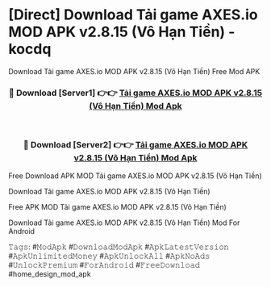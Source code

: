 # [Direct] Download Tải game AXES.io MOD APK v2.8.15 (Vô Hạn Tiền) - kocdq
Download Tải game AXES.io MOD APK v2.8.15 (Vô Hạn Tiền) Free Mod APK

<div align="center">
<h3>🔴 Download [Server1] 👉👉 <a href="https://apk-comot.site?title=Tải_game_AXES.io_MOD_APK_v2.8.15_(Vô_Hạn_Tiền)">Tải game AXES.io MOD APK v2.8.15 (Vô Hạn Tiền) Mod Apk</a></h3><br>

<h3>🔴 Download [Server2] 👉👉 <a href="https://apk-comot.site?title=Tải_game_AXES.io_MOD_APK_v2.8.15_(Vô_Hạn_Tiền)">Tải game AXES.io MOD APK v2.8.15 (Vô Hạn Tiền) Mod Apk</a></h3>
</div>


Free Download APK MOD Tải game AXES.io MOD APK v2.8.15 (Vô Hạn Tiền)

Download Tải game AXES.io MOD APK v2.8.15 (Vô Hạn Tiền) 

Free APK MOD Tải game AXES.io MOD APK v2.8.15 (Vô Hạn Tiền) 

Download Tải game AXES.io MOD APK v2.8.15 (Vô Hạn Tiền) Mod For Android

𝚃𝚊𝚐𝚜: #𝙼𝚘𝚍𝙰𝚙𝚔 #𝙳𝚘𝚠𝚗𝚕𝚘𝚊𝚍𝙼𝚘𝚍𝙰𝚙𝚔 #𝙰𝚙𝚔𝙻𝚊𝚝𝚎𝚜𝚝𝚅𝚎𝚛𝚜𝚒𝚘𝚗 #𝙰𝚙𝚔𝚄𝚗𝚕𝚒𝚖𝚒𝚝𝚎𝚍𝙼𝚘𝚗𝚎𝚢 #𝙰𝚙𝚔𝚄𝚗𝚕𝚘𝚌𝚔𝙰𝚕𝚕 #𝙰𝚙𝚔𝙽𝚘𝙰𝚍𝚜 #𝚄𝚗𝚕𝚘𝚌𝚔𝙿𝚛𝚎𝚖𝚒𝚞𝚖 #𝙵𝚘𝚛𝙰𝚗𝚍𝚛𝚘𝚒𝚍 #𝙵𝚛𝚎𝚎𝙳𝚘𝚠𝚗𝚕𝚘𝚊𝚍 #home_design_mod_apk
